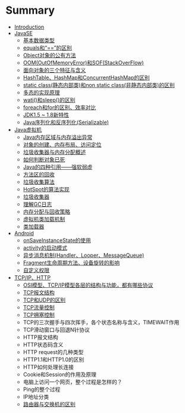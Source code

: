 # Summary

* [Introduction](README.md)
* [JavaSE](test.md)
  * [基本数据类型](test/ji-ben-shu-ju-lei-xing.md)
  * [equals和“==”的区别](test/equalshe-201c3d3d-201d-de-qu-bie.md)
  * [Object对象的公有方法](test/objectdui-xiang-de-gong-you-fang-fa.md)
  * [OOM\(OutOfMemoryError\)和SOF\(StackOverFlow\)](test/oomoutofmemoryerrorhe-sof-stackoverflow.md)
  * [面向对象的三个特征与含义](test/mian-xiang-dui-xiang-de-san-ge-te-zheng-yu-han-yi.md)
  * [HashTable、HashMap和ConcurrentHashMap的区别](test/hashtablehashmaphe-concurrenthashmap-de-qu-bie.md)
  * [static class\(静态内部类\)和non static class\(非静态内部类\)的区别](test/static-classjing-tai-nei-bu-7c7b29-he-non-static-class-fei-jing-tai-nei-bu-7c7b29-de-qu-bie.md)
  * [多态的实现原理](test/duo-tai-de-shi-xian-yuan-li.md)
  * [wati\(\)和sleep\(\)的区别](test/watihe-sleepde-qu-bie.md)
  * [foreach和for的区别、效率对比](test/foreachhe-for-de-qu-bie.md)
  * [JDK1.5 ~ 1.8新特性](test/jdk151718xin-te-xing.md)
  * [Java序列化和反序列化\(Serializable\)](test/javaxu-lie-hua-he-fan-xu-lie-531628-serializable.md)
* [Java虚拟机](javaxu-ni-ji.md)
  * [Java内存区域与内存溢出异常](javaxu-ni-ji/javanei-cun-qu-yu-yu-nei-cun-yi-chu-yi-chang.md)
  * [对象的创建、内存布局、访问定位](javaxu-ni-ji/dui-xiang-de-chuang-jian-3001-nei-cun-bu-ju-3001-fang-wen-ding-wei.md)
  * [垃圾收集器与内存分配概述](javaxu-ni-ji/la-ji-shou-ji-qi-yu-nei-cun-fen-pei-gai-shu.md)
  * [如何判断对象已死](javaxu-ni-ji/la-ji-shou-ji-qi-yu-nei-cun-fen-pei-ce-lve.md)
  * [Java的四种引用——强软弱虚](javaxu-ni-ji/javade-si-zhong-yin-yong-2014-2014-qiang-ruan-ruo-xu.md)
  * [方法区的回收](javaxu-ni-ji/fang-fa-qu-de-hui-shou.md)
  * [垃圾收集算法](javaxu-ni-ji/la-ji-shou-ji-suan-fa.md)
  * [HotSpot的算法实现](javaxu-ni-ji/hotspotde-suan-fa-shi-xian.md)
  * [垃圾收集器](javaxu-ni-ji/la-ji-shou-ji-qi.md)
  * [理解GC日志](javaxu-ni-ji/li-jie-gc-ri-zhi.md)
  * [内存分配与回收策略](javaxu-ni-ji/nei-cun-fen-pei-yu-hui-shou-ce-lve.md)
  * [虚拟机类加载机制](javaxu-ni-ji/xu-ni-ji-lei-jia-zai-ji-zhi.md)
  * [类加载器](javaxu-ni-ji/lei-jia-zai-qi.md)
* [Android](android.md)
  * [onSaveInstanceState的使用](android/onsaveinstancestatede-shi-yong.md)
  * [activity的启动模式](android/activityde-qi-dong-mo-shi.md)
  * [异步消息机制\(Handler、Looper、MessageQueue\)](android/yi-bu-xiao-xi-ji-523628-handler-looper-messagequeue.md)
  * [Fragment生命周期方法、设备旋转的影响](android/fragmentsheng-ming-zhou-qi-fang-fa-3001-she-bei-xuan-zhuan-de-ying-xiang.md)
  * [自定义权限](android/zi-ding-yi-quan-xian.md)
* [TCP/IP、HTTP](tcpiphttp.md)
  * [OSI模型、TCP/IP模型各层的结构与功能，都有哪些协议](tcpiphttp/tcpipmo-xing-ge-ceng-de-jie-gou-yu-gong-neng-ff0c-du-you-na-xie-xie-yi.md)
  * [TCP报文结构](tcpiphttp/tcpbao-wen-jie-gou.md)
  * [TCP和UDP的区别](tcpiphttp/tcphe-udp-de-qu-bie.md)
  * [TCP流量控制](tcpiphttp/tcpliu-liang-kong-zhi.md)
  * [TCP拥塞控制](tcpiphttp/tcpyong-sai-kong-zhi.md)
  * TCP的三次握手与四次挥手，各个状态名称与含义，TIMEWAIT作用
  * TCP滑动窗口与回退N针协议
  * HTTP报文结构
  * HTTP状态码含义
  * HTTP request的几种类型
  * HTTP1.1和HTTP1.0的区别
  * HTTP如何处理长连接
  * Cookie和Session的作用及原理
  * 电脑上访问一个网页，整个过程是怎样的？
  * Ping的整个过程
  * IP地址分类
  * [路由器与交换机的区别](tcpiphttp/lu-you-qi-yu-jiao-huan-ji-de-qu-bie.md)

